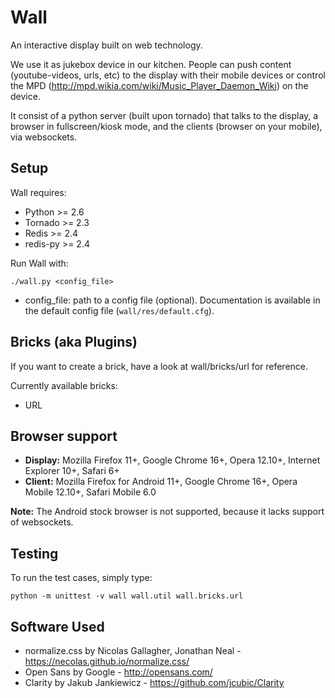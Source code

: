 Wall
====

An interactive display built on web technology.

We use it as jukebox device in our kitchen. People can push content 
(youtube-videos, urls, etc) to the display with their mobile devices
or control the MPD (http://mpd.wikia.com/wiki/Music_Player_Daemon_Wiki)
on the device.

It consist of a python server (built upon tornado) that talks to the display, 
a browser in fullscreen/kiosk mode, and the clients (browser on your mobile), 
via websockets.

Setup
-----

Wall requires:

 * Python   >= 2.6
 * Tornado  >= 2.3
 * Redis    >= 2.4
 * redis-py >= 2.4

Run Wall with:

    ./wall.py <config_file>

 * config_file: path to a config file (optional). Documentation is available in
   the default config file (`wall/res/default.cfg`).

Bricks (aka Plugins)
--------------------

If you want to create a brick, have a look at wall/bricks/url for reference.

Currently available bricks:

 * URL

Browser support
---------------

* **Display:** Mozilla Firefox 11+, Google Chrome 16+, Opera 12.10+, Internet Explorer 10+, Safari 6+
* **Client:** Mozilla Firefox for Android 11+, Google Chrome 16+, Opera Mobile 12.10+, Safari Mobile 6.0

**Note:** The Android stock browser is not supported, because it lacks support of websockets.

Testing
-------

To run the test cases, simply type:

    python -m unittest -v wall wall.util wall.bricks.url

Software Used
-------------

 * normalize.css by Nicolas Gallagher, Jonathan Neal -
   https://necolas.github.io/normalize.css/
 * Open Sans by Google - http://opensans.com/
 * Clarity by Jakub Jankiewicz - https://github.com/jcubic/Clarity
